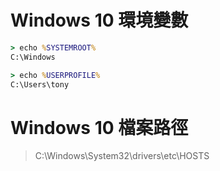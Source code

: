 # Windows 10 環境變數


```cmd
> echo %SYSTEMROOT%
C:\Windows

> echo %USERPROFILE%
C:\Users\tony
```



# Windows 10 檔案路徑

> C:\Windows\System32\drivers\etc\HOSTS